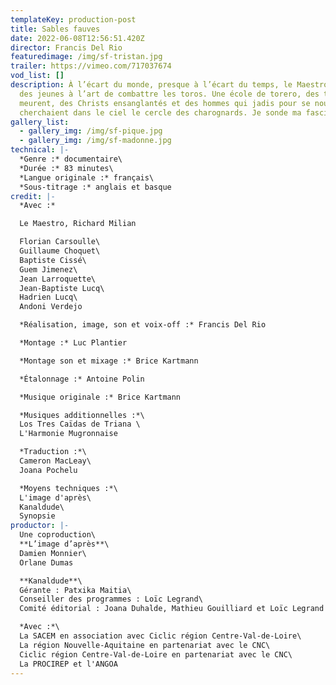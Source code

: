 ```yaml
---
templateKey: production-post
title: Sables fauves
date: 2022-06-08T12:56:51.420Z
director: Francis Del Rio
featuredimage: /img/sf-tristan.jpg
trailer: https://vimeo.com/717037674
vod_list: []
description: À l’écart du monde, presque à l’écart du temps, le Maestro initie
  des jeunes à l’art de combattre les toros. Une école de torero, des toros qui
  meurent, des Christs ensanglantés et des hommes qui jadis pour se nourrir,
  cherchaient dans le ciel le cercle des charognards. Je sonde ma fascination.
gallery_list:
  - gallery_img: /img/sf-pique.jpg
  - gallery_img: /img/sf-madonne.jpg
technical: |-
  *Genre :* documentaire\
  *Durée :* 83 minutes\
  *Langue originale :* français\
  *Sous-titrage :* anglais et basque
credit: |-
  *Avec :*

  Le Maestro, Richard Milian

  Florian Carsoulle\
  Guillaume Choquet\
  Baptiste Cissé\
  Guem Jimenez\
  Jean Larroquette\
  Jean-Baptiste Lucq\
  Hadrien Lucq\
  Andoni Verdejo

  *Réalisation, image, son et voix-off :* Francis Del Rio

  *Montage :* Luc Plantier

  *Montage son et mixage :* Brice Kartmann

  *Étalonnage :* Antoine Polin

  *Musique originale :* Brice Kartmann

  *Musiques additionnelles :*\
  Los Tres Caïdas de Triana \
  L'Harmonie Mugronnaise 

  *Traduction :*\
  Cameron MacLeay\
  Joana Pochelu

  *Moyens techniques :*\
  L'image d'après\
  Kanaldude\
  Synopsie
productor: |-
  Une coproduction\
  **L’image d’après**\
  Damien Monnier\
  Orlane Dumas

  **Kanaldude**\
  Gérante : Patxika Maitia\
  Conseiller des programmes : Loïc Legrand\
  Comité éditorial : Joana Duhalde, Mathieu Gouilliard et Loïc Legrand

  *Avec :*\
  La SACEM en association avec Ciclic région Centre-Val-de-Loire\
  La région Nouvelle-Aquitaine en partenariat avec le CNC\
  Ciclic région Centre-Val-de-Loire en partenariat avec le CNC\
  La PROCIREP et l'ANGOA
---
```

